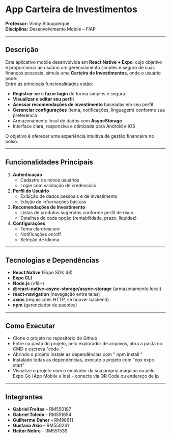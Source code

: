 # App Carteira de Investimentos  

**Professor:** Vinny Albuquerque  
**Disciplina:** Desenvolvimento Mobile – FIAP  

---

## Descrição 

Este aplicativo mobile desenvolvida em **React Native + Expo**, cujo objetivo é proporcionar ao usuário um gerenciamento simples e seguro de suas finanças pessoais.  simula uma **Carteira de Investimentos**, onde o usuário pode:  
Entre as principais funcionalidades estão:  
- **Registrar-se** e **fazer login** de forma simples e segura  
- **Visualizar e editar seu perfil**  
- **Acessar recomendações de investimento** baseadas em seu perfil  
- **Gerenciar configurações** (tema, notificações, linguagem) conforme sua preferência  
- Armazenamento local de dados com **AsyncStorage**  
- Interface clara, responsiva e otimizada para Android e iOS  

O objetivo é oferecer uma experiência intuitiva de gestão financeira no bolso.

---

## Funcionalidades Principais  
1. **Autenticação**  
   - Cadastro de novos usuários  
   - Login com validação de credenciais  
2. **Perfil do Usuário**  
   - Exibição de dados pessoais e de investimento  
   - Edição de informações básicas  
3. **Recomendações de Investimento**  
   - Listas de produtos sugeridos conforme perfil de risco  
   - Detalhes de cada opção (rentabilidade, prazo, liquidez)  
4. **Configurações**  
   - Tema claro/escuro  
   - Notificações on/off  
   - Seleção de idioma  

---

## Tecnologias e Dependências  

- **React Native** (Expo SDK 48)  
- **Expo CLI**  
- **Node.js** (v18+)  
- **@react-native-async-storage/async-storage** (armazenamento local)  
- **react-navigation** (navegação entre telas)  
- **axios** (requisições HTTP, se houver backend)  
- **npm** (gerenciador de pacotes)  

---

## Como Executar  
- Clone o projeto no repositório do Github
- Entre na pasta do projeto, pelo explorador de arquivos, abra a pasta no CMD e escreva "code ." 
- Abrindo o projeto instale as dependências com " npm install "
- Instalado todas as dependências, execute o projeto com "npx expo start"
- Visualize o projeto com o emulador da sua própria máquina ou pelo Expo Go (App Mobile e Ios) - conecte via QR Code ou endereço de Ip

---

## Integrantes

- **Gabriel Freitas** – RM550187  
- **Gabriel Toledo** – RM551654  
- **Guilherme Daher** – RM98611  
- **Gustavo Akio** – RM550241  
- **Heitor Nobre** – RM551539
